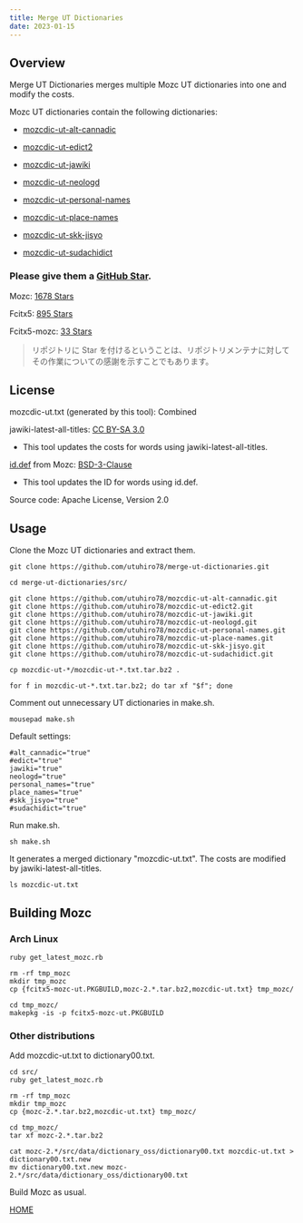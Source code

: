 ```yaml
---
title: Merge UT Dictionaries
date: 2023-01-15
---
```


## Overview

Merge UT Dictionaries merges multiple Mozc UT dictionaries into one and modify the costs.

Mozc UT dictionaries contain the following dictionaries:

- [mozcdic-ut-alt-cannadic](https://github.com/utuhiro78/mozcdic-ut-alt-cannadic)

- [mozcdic-ut-edict2](https://github.com/utuhiro78/mozcdic-ut-edict2)

- [mozcdic-ut-jawiki](https://github.com/utuhiro78/mozcdic-ut-jawiki)

- [mozcdic-ut-neologd](https://github.com/utuhiro78/mozcdic-ut-neologd)

- [mozcdic-ut-personal-names](https://github.com/utuhiro78/mozcdic-ut-personal-names)

- [mozcdic-ut-place-names](https://github.com/utuhiro78/mozcdic-ut-place-names)

- [mozcdic-ut-skk-jisyo](https://github.com/utuhiro78/mozcdic-ut-skk-jisyo)

- [mozcdic-ut-sudachidict](https://github.com/utuhiro78/mozcdic-ut-sudachidict)

### Please give them a [GitHub Star](https://docs.github.com/ja/get-started/exploring-projects-on-github/saving-repositories-with-stars).

Mozc: [1678 Stars](https://github.com/google/mozc)

Fcitx5: [895 Stars](https://github.com/fcitx/fcitx5)

Fcitx5-mozc: [33 Stars](https://github.com/fcitx/mozc)

> リポジトリに Star を付けるということは、リポジトリメンテナに対してその作業についての感謝を示すことでもあります。

## License

mozcdic-ut.txt (generated by this tool): Combined

jawiki-latest-all-titles: [CC BY-SA 3.0](https://ja.wikipedia.org/wiki/Wikipedia:ウィキペディアを二次利用する)

- This tool updates the costs for words using jawiki-latest-all-titles.

[id.def](https://github.com/google/mozc/blob/master/src/data/dictionary_oss/id.def) from Mozc: [BSD-3-Clause](https://github.com/google/mozc)

- This tool updates the ID for words using id.def.

Source code: Apache License, Version 2.0

## Usage

Clone the Mozc UT dictionaries and extract them.

```
git clone https://github.com/utuhiro78/merge-ut-dictionaries.git

cd merge-ut-dictionaries/src/

git clone https://github.com/utuhiro78/mozcdic-ut-alt-cannadic.git
git clone https://github.com/utuhiro78/mozcdic-ut-edict2.git
git clone https://github.com/utuhiro78/mozcdic-ut-jawiki.git
git clone https://github.com/utuhiro78/mozcdic-ut-neologd.git
git clone https://github.com/utuhiro78/mozcdic-ut-personal-names.git
git clone https://github.com/utuhiro78/mozcdic-ut-place-names.git
git clone https://github.com/utuhiro78/mozcdic-ut-skk-jisyo.git
git clone https://github.com/utuhiro78/mozcdic-ut-sudachidict.git

cp mozcdic-ut-*/mozcdic-ut-*.txt.tar.bz2 .

for f in mozcdic-ut-*.txt.tar.bz2; do tar xf "$f"; done
```

Comment out unnecessary UT dictionaries in make.sh.

```
mousepad make.sh
```

Default settings:

```
#alt_cannadic="true"
#edict="true"
jawiki="true"
neologd="true"
personal_names="true"
place_names="true"
#skk_jisyo="true"
#sudachidict="true"
```

Run make.sh.

```
sh make.sh
```

It generates a merged dictionary "mozcdic-ut.txt". The costs are modified by jawiki-latest-all-titles.

```
ls mozcdic-ut.txt
```

## Building Mozc

### Arch Linux

```
ruby get_latest_mozc.rb 

rm -rf tmp_mozc
mkdir tmp_mozc
cp {fcitx5-mozc-ut.PKGBUILD,mozc-2.*.tar.bz2,mozcdic-ut.txt} tmp_mozc/

cd tmp_mozc/
makepkg -is -p fcitx5-mozc-ut.PKGBUILD
```

### Other distributions

Add mozcdic-ut.txt to dictionary00.txt.

```
cd src/
ruby get_latest_mozc.rb 

rm -rf tmp_mozc
mkdir tmp_mozc
cp {mozc-2.*.tar.bz2,mozcdic-ut.txt} tmp_mozc/

cd tmp_mozc/
tar xf mozc-2.*.tar.bz2

cat mozc-2.*/src/data/dictionary_oss/dictionary00.txt mozcdic-ut.txt > dictionary00.txt.new
mv dictionary00.txt.new mozc-2.*/src/data/dictionary_oss/dictionary00.txt
```

Build Mozc as usual.

[HOME](http://linuxplayers.g1.xrea.com/mozc-ut.html)
